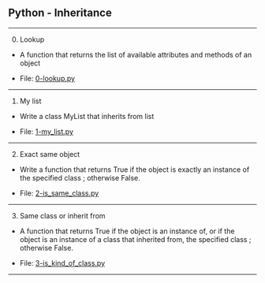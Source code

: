 ## Python - Inheritance

-------------------------

0. Lookup

- A function that returns the list of available attributes and methods of an object

- File: [0-lookup.py](./0-lookup.py)

---

1. My list

- Write a class MyList that inherits from list

- File: [1-my_list.py](./1-my_list.py)

---

2. Exact same object

- Write a function that returns True if the object is exactly an instance of the specified class ; otherwise False.

- File: [2-is_same_class.py](./2-is_same_class.py)

---

3. Same class or inherit from

- A function that returns True if the object is an instance of, or if the object is an instance of a class that inherited from, the specified class ; otherwise False.

- File: [3-is_kind_of_class.py](./3-is_kind_of_class.py)

---
